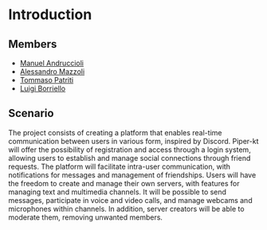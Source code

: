 # Introduction

## Members

- [Manuel Andruccioli](mailto:manuel.andruccioli@studio.unibo.it)
- [Alessandro Mazzoli](mailto:alessandro.mazzoli9@studio.unibo.it)
- [Tommaso Patriti](mailto:tommaso.patriti@studio.unibo.it)
- [Luigi Borriello](mailto:luigi.borriello2@studio.unibo.it)

## Scenario

The project consists of creating a platform that enables real-time communication between users in various form, inspired by Discord.
Piper-kt will offer the possibility of registration and access through a login system, allowing users to establish and manage social connections through friend requests. The platform will facilitate intra-user communication, with notifications for messages and management of friendships. Users will have the freedom to create and manage their own servers, with features for managing text and multimedia channels. It will be possible to send messages, participate in voice and video calls, and manage webcams and microphones within channels. In addition, server creators will be able to moderate them, removing unwanted members.
